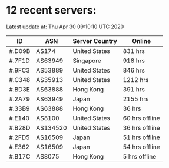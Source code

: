 # 12 recent servers:

Latest update at: Thu Apr 30 09:10:10 UTC 2020

| ID | ASN | Server Country | Online |
| -- | --- | -------------- | ------ |
| #.D09B | AS174 | United States | 831 hrs |
| #.7F1D | AS63949 | Singapore | 918 hrs |
| #.9FC3 | AS53889 | United States | 846 hrs |
| #.C348 | AS35913 | United States | 1212 hrs |
| #.BD3E | AS63888 | Hong Kong | 391 hrs |
| #.2A79 | AS63949 | Japan | 2155 hrs |
| #.33B9 | AS63888 | Hong Kong | 36 hrs |
| #.E140 | AS8100 | United States | 60 hrs offline |
| #.B28D | AS134520 | United States | 36 hrs offline |
| #.2FD5 | AS16509 | Japan | 51 hrs offline |
| #.E362 | AS16509 | Japan | 54 hrs offline |
| #.B17C | AS8075 | Hong Kong | 5 hrs offline |

